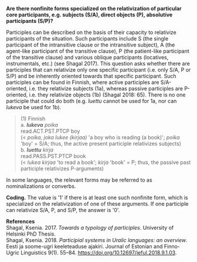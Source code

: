 **Are there nonfinite forms specialized on the relativization of particular core participants, e.g. subjects (S/A), direct objects (P), absolutive participants (S/P)?**

Participles can be described on the basis of their capacity to relativize participants of the situation. Such participants include S (the single participant of the intransitive clause or the intransitive subject), A (the agent-like participant of the transitive clause), P (the patient-like participant of the transitive clause) and various oblique participants (locatives, instrumentals, etc.) (see Shagal 2017). This question asks whether there are participles that can relativize only one specific participant (i.e. only S/A, P or S/P) and be inherently oriented towards that specific participant. Such participles can be found in Finnish, where active participles are S/A-oriented, i.e. they relativize subjects (1a), whereas passive participles are P-oriented, i.e. they relativize objects (1b) (Shagal 2018: 65). There is no one participle that could do both (e.g. *luettu* cannot be used for 1a, nor can *lukeva* be used for 1b).

>(1) Finnish<br/> 
>a. ***lukeva** poika*<br/> 
>read.ACT.PST.PTCP boy<br/>
>(< *poika, joka lukee (kirjaa)* 'a boy who is reading (a book)'; *poika* 'boy' = S/A; thus, the active present participle relativizes subjects)<br/>
>b. ***luettu** kirja*<br/>
>read.PASS.PST.PTCP book<br/>
>(< *lukea kirjaa* 'to read a book'; *kirja* 'book' = P; thus, the passive past participle relativizes P-arguments)

In some languages, the relevant forms may be referred to as nominalizations or converbs.

**Coding.** The value is '1' if there is at least one such nonfinite form, which is specialized on the relativization of one of these arguments. If one participle can relativize S/A, P, and S/P, the answer is '0'. 

**References**<br/>
Shagal, Ksenia. 2017. *Towards a typology of participles*. University of Helsinki PhD Thesis.<br/>
Shagal, Ksenia. 2018. *Participial systems in Uralic languages: an overview*. Eesti ja soome-ugri keeleteaduse ajakiri. Journal of Estonian and Finno-Ugric Linguistics 9(1). 55–84. https://doi.org/10.12697/jeful.2018.9.1.03.
